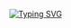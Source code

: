 [![Typing SVG](https://readme-typing-svg.demolab.com/?lines=Привет,+меня+зовут+Анастасия!;Здесь+собраны+мои+проекты)](https://git.io/typing-svg)
